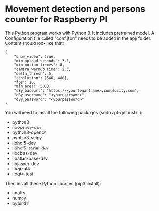 # Movement detection and persons counter for Raspberry PI

This Python program works with Python 3.
It includes pretrained model.
A Configuration file called "conf.json" needs to be added in the app folder.
Content should look like that:
```
{
	"show_video": true,
	"min_upload_seconds": 3.0,
	"min_motion_frames": 8,
	"camera_warmup_time": 2.5,
	"delta_thresh": 5,
	"resolution": [640, 480],
	"fps": 16,
	"min_area": 5000,
	"c8y_baseurl": "https://<yourtenantname>.cumulocity.com",
	"c8y_username": "<yourusername>",
	"c8y_password": "<yourpassword>"
}
```
You will need to install the following packages (sudo apt-get install):
- python3
- libopencv-dev
- python3-opencv
- pyhton3-scipy
- libhdf5-dev
- libhdf5-serial-dev
- libcblas-dev
- libatlas-base-dev
- libjasper-dev
- libqtgui4
- libqt4-test

Then install these Python libraries (pip3 install):
- imutils
- numpy
- pybind11
